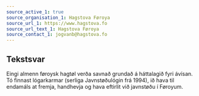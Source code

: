 ```yaml
---
source_active_1: true
source_organisation_1: Hagstova Føroya
source_url_1: https://www.hagstova.fo
source_url_text_1: Hagstova Føroya
source_contact_1: jogvanb@hagstova.fo
---
```

## Tekstsvar  
Eingi almenn føroysk hagtøl verða savnað grundað á háttalagið fyri ávísan. Tó finnast lógarkarmar (serliga Javnstøðulógin frá 1994), ið hava til endamáls at fremja, handhevja og hava eftirlit við javnstøðu í Føroyum.
